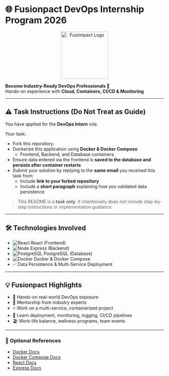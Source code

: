 # 🌐 Fusionpact DevOps Internship Program 2026

<p align="center">
  <img src="./3f380080-7b07-42fb-9bf9-74092e4da880.png" alt="Fusionpact Logo" width="150" />
</p>

**Become Industry-Ready DevOps Professionals 🚀**  
Hands-on experience with **Cloud, Containers, CI/CD & Monitoring**

---

## ⚠️ Task Instructions (Do Not Treat as Guide)

You have applied for the **DevOps Intern** role.  

Your task:

- Fork this repository.  
- Dockerize this application using **Docker & Docker Compose**  
  - Frontend, Backend, and Database containers  
- Ensure data entered via the frontend is **saved to the database and persists after container restarts**  
- Submit your solution by replying to the **same email** you received this task from:  
  - Include **link to your forked repository**  
  - Include a **short paragraph** explaining how you validated data persistence  

> This README is a **task only**. It intentionally does not include step-by-step instructions or implementation guidance.

---

## 🛠 Technologies Involved

- ![React](https://img.shields.io/badge/React-61DAFB?style=flat-square&logo=react&logoColor=black) React (Frontend)  
- ![Node](https://img.shields.io/badge/Node.js-339933?style=flat-square&logo=node.js&logoColor=white) Express (Backend)  
- ![PostgreSQL](https://img.shields.io/badge/PostgreSQL-336791?style=flat-square&logo=postgresql&logoColor=white) PostgreSQL (Database)  
- ![Docker](https://img.shields.io/badge/Docker-2496ED?style=flat-square&logo=docker&logoColor=white) Docker & Docker Compose  
- ✅ Data Persistence & Multi-Service Deployment  

---

## 💡 Fusionpact Highlights

- 🌟 Hands-on real-world DevOps exposure  
- 👥 Mentorship from industry experts  
- ⚡ Work on a multi-service, containerized project  
- 🎯 Learn deployment, monitoring, logging, CI/CD pipelines  
- 🏖 Work-life balance, wellness programs, team events  

---

### 🔗 Optional References

- [Docker Docs](https://docs.docker.com/)  
- [Docker Compose Docs](https://docs.docker.com/compose/)  
- [React Docs](https://reactjs.org/docs/getting-started.html)  
- [Express Docs](https)
